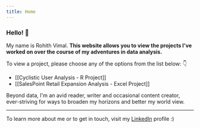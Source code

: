```yaml
---
title: Home
---
```

### Hello! 👋

My name is Rohith Vimal.
**This website allows you to view the projects I've worked on over the course of my adventures in data analysis.**

To view a project, please choose any of the options from the list below: 👇

- [[Cyclistic User Analysis - R Project]]
- [[SalesPoint Retail Expansion Analysis - Excel Project]]
  
Beyond data, I'm an avid reader, writer and occasional content creator, ever-striving for ways to broaden my horizons and better my world view.

---
 
 To learn more about me or to get in touch, visit my [LinkedIn](https://www.linkedin.com/in/rohith-vim/) profile :)
